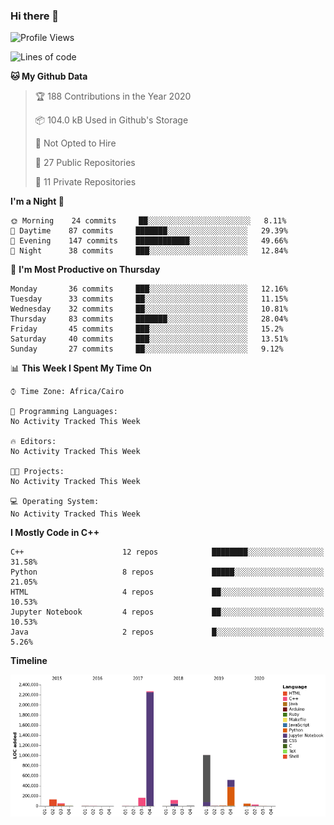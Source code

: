 ### Hi there 👋

<!--
**AMR-KELEG/AMR-KELEG** is a ✨ _special_ ✨ repository because its `README.md` (this file) appears on your GitHub profile.

Here are some ideas to get you started:

- 🔭 I’m currently working on ...
- 🌱 I’m currently learning ...
- 👯 I’m looking to collaborate on ...
- 🤔 I’m looking for help with ...
- 💬 Ask me about ...
- 📫 How to reach me: ...
- 😄 Pronouns: ...
- ⚡ Fun fact: ...
-->

<!--START_SECTION:waka-->
![Profile Views](http://img.shields.io/badge/Profile%20Views-1-blue)

![Lines of code](https://img.shields.io/badge/From%20Hello%20World%20I%27ve%20Written-24.3%20million%20lines%20of%20code-blue)

**🐱 My Github Data** 

> 🏆 188 Contributions in the Year 2020
 > 
> 📦 104.0 kB Used in Github's Storage 
 > 
> 🚫 Not Opted to Hire
 > 
> 📜 27 Public Repositories
 > 
> 🔑 11 Private Repositories 

**I'm a Night 🦉** 

```text
🌞 Morning    24 commits     ██░░░░░░░░░░░░░░░░░░░░░░░   8.11% 
🌆 Daytime    87 commits     ███████░░░░░░░░░░░░░░░░░░   29.39% 
🌃 Evening    147 commits    ████████████░░░░░░░░░░░░░   49.66% 
🌙 Night      38 commits     ███░░░░░░░░░░░░░░░░░░░░░░   12.84%

```
📅 **I'm Most Productive on Thursday** 

```text
Monday       36 commits     ███░░░░░░░░░░░░░░░░░░░░░░   12.16% 
Tuesday      33 commits     ██░░░░░░░░░░░░░░░░░░░░░░░   11.15% 
Wednesday    32 commits     ██░░░░░░░░░░░░░░░░░░░░░░░   10.81% 
Thursday     83 commits     ███████░░░░░░░░░░░░░░░░░░   28.04% 
Friday       45 commits     ███░░░░░░░░░░░░░░░░░░░░░░   15.2% 
Saturday     40 commits     ███░░░░░░░░░░░░░░░░░░░░░░   13.51% 
Sunday       27 commits     ██░░░░░░░░░░░░░░░░░░░░░░░   9.12%

```


📊 **This Week I Spent My Time On** 

```text
⌚︎ Time Zone: Africa/Cairo

💬 Programming Languages: 
No Activity Tracked This Week

🔥 Editors: 
No Activity Tracked This Week

🐱‍💻 Projects: 
No Activity Tracked This Week

💻 Operating System: 
No Activity Tracked This Week

```

**I Mostly Code in C++** 

```text
C++                      12 repos            ████████░░░░░░░░░░░░░░░░░   31.58% 
Python                   8 repos             █████░░░░░░░░░░░░░░░░░░░░   21.05% 
HTML                     4 repos             ██░░░░░░░░░░░░░░░░░░░░░░░   10.53% 
Jupyter Notebook         4 repos             ██░░░░░░░░░░░░░░░░░░░░░░░   10.53% 
Java                     2 repos             █░░░░░░░░░░░░░░░░░░░░░░░░   5.26%

```


**Timeline**

![Chart not found](https://github.com/AMR-KELEG/AMR-KELEG/blob/master/charts/bar_graph.png) 


<!--END_SECTION:waka-->
